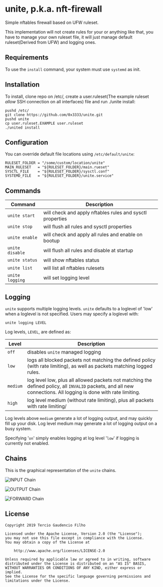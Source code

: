 # unite, p.k.a. nft-firewall

Simple nftables firewall based on UFW ruleset.

This implementation will not create rules for your or anything like that, you have to manage your own ruleset file, it will just manage default ruleset(Derived from UFW) and logging ones.

## Requirements

To use the `install` command, your system must use `systemd` as init.

## Installation

To install, clone repo on /etc/, create a user.ruleset(The example ruleset _allow_ SSH connection on all interfaces) file and run ./unite install:

```
pushd /etc/
git clone https://github.com/0x3333/unite.git
pushd unite
cp user.ruleset.EXAMPLE user.ruleset
./united install
```

## Configuration

You can override default file locations using `/etc/default/unite`:

```
RULESET_FOLDER = "/some/custom/location/unite"
MAIN_RULESET   = "${RULESET_FOLDER}/main.rueset"
SYSCTL_FILE    = "${RULESET_FOLDER}/sysctl.conf"
SYSTEMD_FILE   = "${RULESET_FOLDER}/unite.service"
```

## Commands

| Command         | Description                                               |
| --------------- | --------------------------------------------------------- |
| `unite start`   | will check and apply nftables rules and sysctl properties |
| `unite stop`    | will flush all rules and sysctl properties                |
| `unite enable`  | will check and apply all rules and enable on bootup       |
| `unite disable` | will flush all rules and disable at startup               |
| `unite status`  | will show nftables status                                 |
| `unite list`    | will list all nftables rulesets                           |
| `unite logging` | will set logging level                                    |

## Logging

`unite` supports multiple logging levels. `unite` defaults to a loglevel of 'low' when a loglevel is not specified. Users may specify a loglevel with:

```
unite logging LEVEL
```

Log levels, `LEVEL`, are defined as:

| Level    | Description                                                                                                                                                      |
| -------- | ---------------------------------------------------------------------------------------------------------------------------------------------------------------- |
| `off`    | disables `unite` managed logging                                                                                                                                 |
| `low`    | logs all blocked packets not matching the defined policy (with rate limiting), as well as packets matching logged rules.                                         |
| `medium` | log level low, plus all allowed packets not matching the defined policy, all `INVALID` packets, and all new connections. All logging is done with rate limiting. |
| `high`   | log level medium (without rate limiting), plus all packets with rate limiting/                                                                                   |

Log levels above `medium` generate a lot of logging output, and may quickly fill up your disk. Log level medium may generate a lot of logging output on a busy system.

Specifying '`on`' simply enables logging at log level '`low`' if logging is currently not enabled.

## Chains

This is the graphical representation of the `unite` chains.

![INPUT Chain](https://raw.githubusercontent.com/0x3333/unite/master/.github/input-chain-diagram.png)

![OUTPUT Chain](https://raw.githubusercontent.com/0x3333/unite/master/.github/output-chain-diagram.png)

![FORWARD Chain](https://raw.githubusercontent.com/0x3333/unite/master/.github/forward-chain-diagram.png)

## License

```
Copyright 2019 Tercio Gaudencio Filho

Licensed under the Apache License, Version 2.0 (the "License");
you may not use this file except in compliance with the License.
You may obtain a copy of the License at

    http://www.apache.org/licenses/LICENSE-2.0

Unless required by applicable law or agreed to in writing, software
distributed under the License is distributed on an "AS IS" BASIS,
WITHOUT WARRANTIES OR CONDITIONS OF ANY KIND, either express or implied.
See the License for the specific language governing permissions and
limitations under the License.
```
